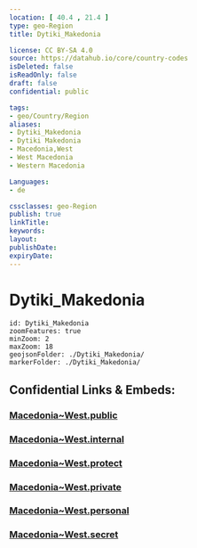 ```yaml
---
location: [ 40.4 , 21.4 ] 
type: geo-Region
title: Dytiki_Makedonia

license: CC BY-SA 4.0
source: https://datahub.io/core/country-codes
isDeleted: false
isReadOnly: false
draft: false
confidential: public

tags:
- geo/Country/Region
aliases:
- Dytiki_Makedonia
- Dytiki Makedonia
- Macedonia,West
- West Macedonia
- Western Macedonia

Languages:
- de

cssclasses: geo-Region
publish: true
linkTitle: 
keywords: 
layout: 
publishDate: 
expiryDate: 
---
```


# Dytiki_Makedonia

```leaflet
id: Dytiki_Makedonia
zoomFeatures: true 
minZoom: 2 
maxZoom: 18
geojsonFolder: ./Dytiki_Makedonia/
markerFolder: ./Dytiki_Makedonia/
```


## Confidential Links & Embeds: 

### [Macedonia~West.public](/_public/\Earth\Continent\Europe\Europe~South\Greece\Regions-GreekMacedonia~West.public.md) 

### [Macedonia~West.internal](/_internal/\Earth\Continent\Europe\Europe~South\Greece\Regions-GreekMacedonia~West.internal.md) 

### [Macedonia~West.protect](/_protect/\Earth\Continent\Europe\Europe~South\Greece\Regions-GreekMacedonia~West.protect.md) 

### [Macedonia~West.private](/_private/\Earth\Continent\Europe\Europe~South\Greece\Regions-GreekMacedonia~West.private.md) 

### [Macedonia~West.personal](/_personal/\Earth\Continent\Europe\Europe~South\Greece\Regions-GreekMacedonia~West.personal.md) 

### [Macedonia~West.secret](/_secret/\Earth\Continent\Europe\Europe~South\Greece\Regions-GreekMacedonia~West.secret.md)

